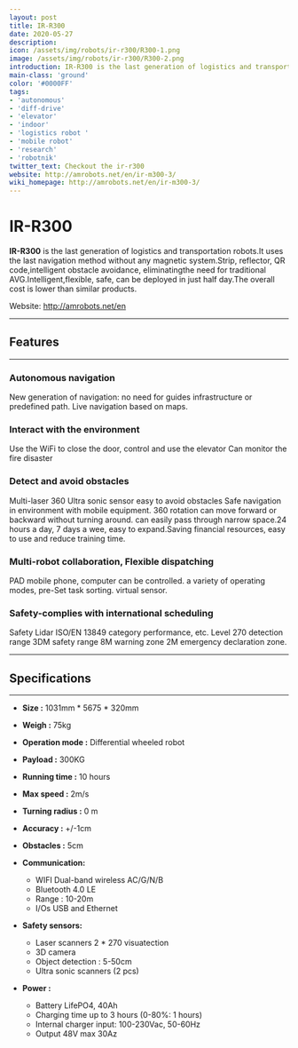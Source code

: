 ```yaml
---
layout: post
title: IR-R300
date: 2020-05-27
description:
icon: /assets/img/robots/ir-r300/R300-1.png
image: /assets/img/robots/ir-r300/R300-2.png
introduction: IR-R300 is the last generation of logistics and transportation robots.It uses the last navigation method without any magnetic system.Strip, reflector, QR code, intelligent obstacle avoidance, eliminating the need for traditional AVG.Intelligent, flexible, safe, can be deployed in just half day.The overall cost is lower than similar products.
main-class: 'ground'
color: '#0000FF'
tags:
- 'autonomous'
- 'diff-drive'
- 'elevator'
- 'indoor'
- 'logistics robot '
- 'mobile robot'
- 'research'
- 'robotnik'
twitter_text: Checkout the ir-r300
website: http://amrobots.net/en/ir-m300-3/
wiki_homepage: http://amrobots.net/en/ir-m300-3/
---
```


# **IR-R300**

**IR-R300** is the last generation of logistics and transportation robots.It uses the last navigation method without any magnetic system.Strip, reflector, QR code,intelligent obstacle avoidance, eliminatingthe need for traditional AVG.Intelligent,flexible, safe, can be deployed in just half day.The overall cost is lower than similar products.

Website: <http://amrobots.net/en>

---

## **Features**

---

### **Autonomous navigation**

New generation of navigation: no need for guides infrastructure  or predefined path. Live navigation based on maps.

### **Interact with the environment**

Use the WiFi to close the door, control and use the elevator  Can monitor the fire disaster

### **Detect and avoid obstacles**

Multi-laser 360 Ultra sonic sensor easy to avoid obstacles Safe navigation in environment with mobile equipment.  360 rotation can move forward or backward without turning around.  can easily pass through narrow space.24 hours a day, 7 days a wee, easy to expand.Saving financial resources, easy to use and reduce training time.

### **Multi-robot collaboration, Flexible dispatching**

PAD mobile phone, computer can be controlled. a variety of  operating modes,  pre-Set task sorting. virtual sensor.

### **Safety-complies with international scheduling**

Safety Lidar ISO/EN 13849 category performance, etc. Level 270 detection range 3DM safety range 8M warning zone 2M emergency declaration zone.

---

## **Specifications**

---

- **Size :** 1031mm * 5675 * 320mm
- **Weigh :** 75kg  
- **Operation mode :** Differential wheeled robot
- **Payload :** 300KG
- **Running time :** 10 hours
- **Max speed :** 2m/s
- **Turning radius :**  0 m
- **Accuracy :** +/-1cm
- **Obstacles :** 5cm
- **Communication:**

  - WIFI Dual-band wireless AC/G/N/B
  - Bluetooth 4.0 LE
  - Range : 10-20m
  - I/Os USB and Ethernet

- **Safety sensors:**

  - Laser scanners 2 * 270 visuatection
  - 3D camera
  - Object detection : 5-50cm
  - Ultra sonic scanners (2 pcs)
- **Power :**
  - Battery LifePO4, 40Ah
  - Charging time up to 3 hours (0-80%: 1 hours)
  - Internal charger input: 100-230Vac, 50-60Hz
  - Output 48V max 30Az
